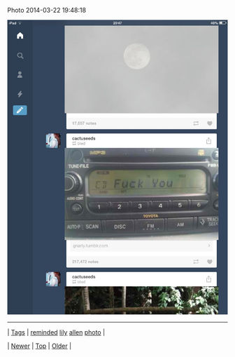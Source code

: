 <!--
title: Photo 2014-03-22 19
date: 2020-06-28T15:27:00.273Z
tags: reminded, lily, allen, photo
-->


Photo 2014-03-22 19:48:18

![](80387286136-0.jpg)

<!--BOTTOM-POST-NAVIGATION-->
---

| [Tags](tags.md) | [reminded](tag-reminded.md) [lily](tag-lily.md) [allen](tag-allen.md) [photo](tag-photo.md) |

| [Newer](80384896079.md) | [Top](index.md) | [Older](80394231897.md) |